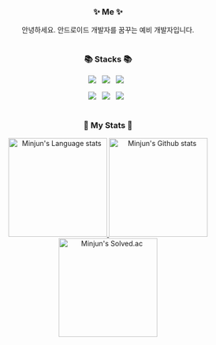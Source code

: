 <div align="center">
<h3>✨ Me ✨</h3>
<p>안녕하세요. 안드로이드 개발자를 꿈꾸는 예비 개발자입니다.</p>
</div>

#
<div align="center">
<h3>📚 Stacks 📚</h3>
<p>
<img src="https://img.shields.io/badge/Android-3DDC84.svg?&style=for-the-badge&logo=Android&logoColor=white"/>&nbsp;&nbsp;
<img src="https://img.shields.io/badge/Java-007396?style=for-the-badge&logo=OpenJDK&logoColor=white"/>&nbsp;&nbsp; 
<img src="https://img.shields.io/badge/Kotlin-%237F52FF.svg?style=for-the-badge&logo=kotlin&logoColor=white"/>&nbsp;&nbsp; 
<p>
<img src="https://img.shields.io/badge/Android Studio-3DDC84.svg?style=for-the-badge&logo=Android Studio&logoColor=white"/>&nbsp;&nbsp;
<img src="https://img.shields.io/badge/IntelliJ IDEA-000000.svg?style=for-the-badge&logo=Intellij IDEA&logoColor=white"/>&nbsp;&nbsp;
<img src="https://img.shields.io/badge/Visual Studio Code-007ACC.svg?style=for-the-badge&logo=Visual Studio Code&logoColor=white"/>&nbsp;&nbsp;
</div>
  
#
<div align="center"> 
<h3>👑 My Stats 👑</h3>
  
<a href="https://github.com/anuraghazra/github-readme-stats">
<img height=200 src="https://github-readme-stats-git-masterrstaa-rickstaa.vercel.app/api/top-langs/?username=damon-911&layout=compact&role=owner,collaborator&langs_count=6&hide_border=true&include_orgs=true&theme=tokyonight" alt="Minjun's Language stats" />
</a>
  
<a href="https://github.com/anuraghazra/github-readme-stats">
<img height=200 src="https://github-readme-stats-git-masterrstaa-rickstaa.vercel.app/api?username=damon-911&role=owner,collaborator&show_icons=true&count_private=true&card_width=300&include_all_commits=true&include_orgs=true&theme=tokyonight" alt="Minjun's Github stats" />
</a>
  
<a href="https://solved.ac/damon911">
<img height=200 src="http://mazassumnida.wtf/api/v2/generate_badge?boj=damon911" alt="Minjun's Solved.ac" />
</a>
  
</div>

  
<!--
**damon-911/damon-911** is a ✨ _special_ ✨ repository because its `README.md` (this file) appears on your GitHub profile.

Here are some ideas to get you started:

- 🔭 I’m currently working on ...
- 🌱 I’m currently learning ...
- 👯 I’m looking to collaborate on ...
- 🤔 I’m looking for help with ...
- 💬 Ask me about ...
- 📫 How to reach me: ...
- 😄 Pronouns: ...
- ⚡ Fun fact: ...
-->
